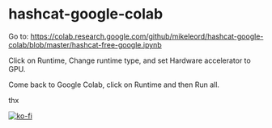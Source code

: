 # hashcat-google-colab

Go to: https://colab.research.google.com/github/mikeleord/hashcat-google-colab/blob/master/hashcat-free-google.ipynb

Click on Runtime, Change runtime type, and set Hardware accelerator to GPU.

Come back to Google Colab, click on Runtime and then Run all.

thx

[![ko-fi](https://www.ko-fi.com/img/githubbutton_sm.svg)](https://ko-fi.com/W7W3YRTC)
